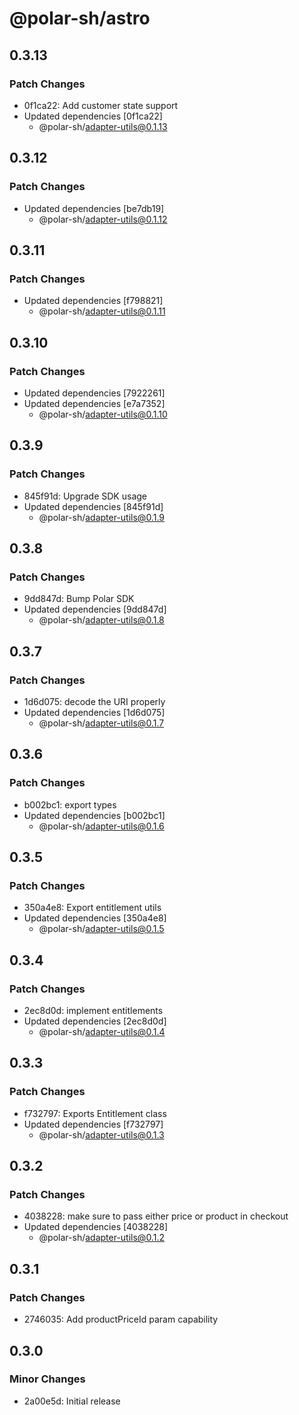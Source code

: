 # @polar-sh/astro

## 0.3.13

### Patch Changes

- 0f1ca22: Add customer state support
- Updated dependencies [0f1ca22]
  - @polar-sh/adapter-utils@0.1.13

## 0.3.12

### Patch Changes

- Updated dependencies [be7db19]
  - @polar-sh/adapter-utils@0.1.12

## 0.3.11

### Patch Changes

- Updated dependencies [f798821]
  - @polar-sh/adapter-utils@0.1.11

## 0.3.10

### Patch Changes

- Updated dependencies [7922261]
- Updated dependencies [e7a7352]
  - @polar-sh/adapter-utils@0.1.10

## 0.3.9

### Patch Changes

- 845f91d: Upgrade SDK usage
- Updated dependencies [845f91d]
  - @polar-sh/adapter-utils@0.1.9

## 0.3.8

### Patch Changes

- 9dd847d: Bump Polar SDK
- Updated dependencies [9dd847d]
  - @polar-sh/adapter-utils@0.1.8

## 0.3.7

### Patch Changes

- 1d6d075: decode the URI properly
- Updated dependencies [1d6d075]
  - @polar-sh/adapter-utils@0.1.7

## 0.3.6

### Patch Changes

- b002bc1: export types
- Updated dependencies [b002bc1]
  - @polar-sh/adapter-utils@0.1.6

## 0.3.5

### Patch Changes

- 350a4e8: Export entitlement utils
- Updated dependencies [350a4e8]
  - @polar-sh/adapter-utils@0.1.5

## 0.3.4

### Patch Changes

- 2ec8d0d: implement entitlements
- Updated dependencies [2ec8d0d]
  - @polar-sh/adapter-utils@0.1.4

## 0.3.3

### Patch Changes

- f732797: Exports Entitlement class
- Updated dependencies [f732797]
  - @polar-sh/adapter-utils@0.1.3

## 0.3.2

### Patch Changes

- 4038228: make sure to pass either price or product in checkout
- Updated dependencies [4038228]
  - @polar-sh/adapter-utils@0.1.2

## 0.3.1

### Patch Changes

- 2746035: Add productPriceId param capability

## 0.3.0

### Minor Changes

- 2a00e5d: Initial release
